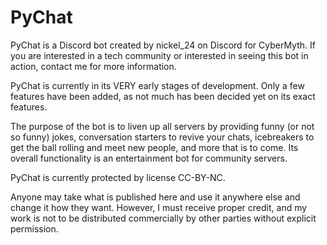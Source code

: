 # PyChat

PyChat is a Discord bot created by nickel_24 on Discord for CyberMyth. If you are interested in a tech community or interested in seeing this bot in action, contact me for more information. 

PyChat is currently in its VERY early stages of development. Only a few features have been added, as not much has been decided yet on its exact features. 

The purpose of the bot is to liven up all servers by providing funny (or not so funny) jokes, conversation starters to revive your chats, icebreakers to get the ball rolling and meet new people, and more that is to come. Its overall functionality is an entertainment bot for community servers. 

PyChat is currently protected by license CC-BY-NC. 

Anyone may take what is published here and use it anywhere else and change it how they want. However, I must receive proper credit, and my work is not to be distributed commercially by other parties without explicit permission. 
